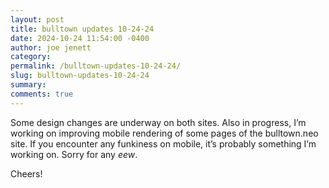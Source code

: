 ```yaml
---
layout: post
title: bulltown updates 10-24-24
date: 2024-10-24 11:54:00 -0400
author: joe jenett
category: 
permalink: /bulltown-updates-10-24-24/
slug: bulltown-updates-10-24-24
summary: 
comments: true
---
```

Some design changes are underway on both sites. Also in progress, I’m working on improving mobile rendering of some pages of the bulltown.neo site. If you encounter any funkiness on mobile, it’s probably something I’m working on. Sorry for any <em>eew</em>.

Cheers!





<a href="https://brid.gy/publish/mastodon"></a>